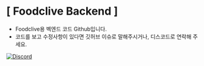 # [ Foodclive Backend ]
- Foodclive용 벡엔드 코드 Github입니다.
- 코드를 보고 수정사항이 있다면 깃허브 이슈로 말해주시거나, 디스코드로 연락해 주세요.

[![Discord](https://img.shields.io/badge/Discord-har5412.-7289DA?style=for-the-badge&logo=discord&logoColor=white)](https://discord.com/channels/@me)
